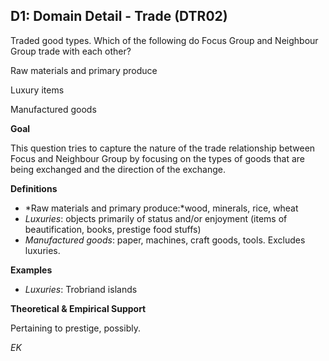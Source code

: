 
## D1: Domain Detail - Trade (DTR02)

Traded good types. Which of the following do Focus Group and Neighbour Group trade with each other?



Raw materials and primary produce

Luxury items

Manufactured goods



**Goal**

This question tries to capture the nature of the trade relationship between Focus and Neighbour Group by focusing on the types of goods that are being exchanged and the direction of the exchange.



**Definitions**

- *Raw materials and primary produce:*wood, minerals, rice, wheat
- *Luxuries*: objects primarily of status and/or enjoyment (items of beautification, books, prestige food stuffs)
- *Manufactured goods*: paper, machines, craft goods, tools. Excludes luxuries.




**Examples**

- *Luxuries*: Trobriand islands




**Theoretical & Empirical Support**

Pertaining to prestige, possibly.



*EK*
